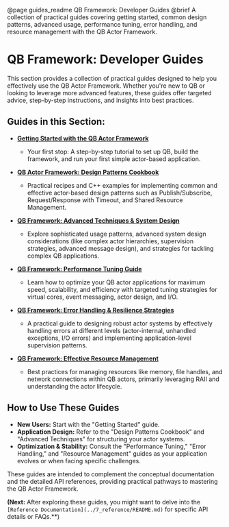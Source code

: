 @page guides_readme QB Framework: Developer Guides
@brief A collection of practical guides covering getting started, common design patterns, advanced usage, performance tuning, error handling, and resource management with the QB Actor Framework.

# QB Framework: Developer Guides

This section provides a collection of practical guides designed to help you effectively use the QB Actor Framework. Whether you're new to QB or looking to leverage more advanced features, these guides offer targeted advice, step-by-step instructions, and insights into best practices.

## Guides in this Section:

*   **[Getting Started with the QB Actor Framework](./getting_started.md)**
    *   Your first stop: A step-by-step tutorial to set up QB, build the framework, and run your first simple actor-based application.

*   **[QB Actor Framework: Design Patterns Cookbook](./patterns_cookbook.md)**
    *   Practical recipes and C++ examples for implementing common and effective actor-based design patterns such as Publish/Subscribe, Request/Response with Timeout, and Shared Resource Management.

*   **[QB Framework: Advanced Techniques & System Design](./advanced_usage.md)**
    *   Explore sophisticated usage patterns, advanced system design considerations (like complex actor hierarchies, supervision strategies, advanced message design), and strategies for tackling complex QB applications.

*   **[QB Framework: Performance Tuning Guide](./performance_tuning.md)**
    *   Learn how to optimize your QB actor applications for maximum speed, scalability, and efficiency with targeted tuning strategies for virtual cores, event messaging, actor design, and I/O.

*   **[QB Framework: Error Handling & Resilience Strategies](./error_handling.md)**
    *   A practical guide to designing robust actor systems by effectively handling errors at different levels (actor-internal, unhandled exceptions, I/O errors) and implementing application-level supervision patterns.

*   **[QB Framework: Effective Resource Management](./resource_management.md)**
    *   Best practices for managing resources like memory, file handles, and network connections within QB actors, primarily leveraging RAII and understanding the actor lifecycle.

## How to Use These Guides

*   **New Users:** Start with the "Getting Started" guide.
*   **Application Design:** Refer to the "Design Patterns Cookbook" and "Advanced Techniques" for structuring your actor systems.
*   **Optimization & Stability:** Consult the "Performance Tuning," "Error Handling," and "Resource Management" guides as your application evolves or when facing specific challenges.

These guides are intended to complement the conceptual documentation and the detailed API references, providing practical pathways to mastering the QB Actor Framework.

**(Next:** After exploring these guides, you might want to delve into the `[Reference Documentation](../7_reference/README.md)` for specific API details or FAQs.**) 
